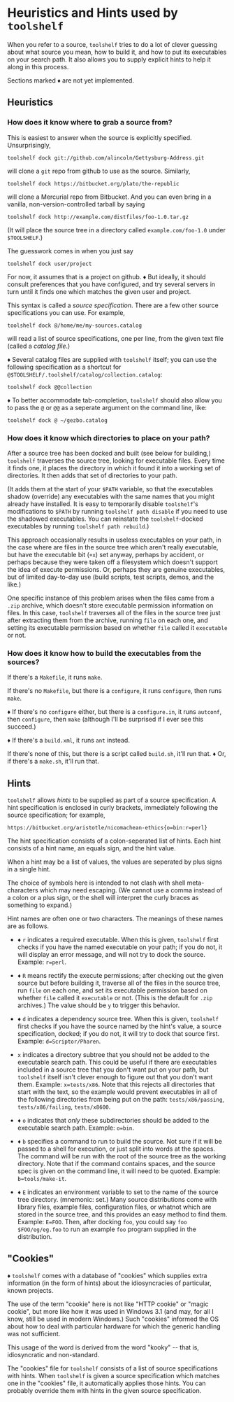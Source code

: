 Heuristics and Hints used by `toolshelf`
========================================

When you refer to a source, `toolshelf` tries to do a lot of clever guessing
about what source you mean, how to build it, and how to put its executables
on your search path.  It also allows you to supply explicit hints to help it
along in this process.

Sections marked ♦ are not yet implemented.

Heuristics
----------

### How does it know where to grab a source from? ###

This is easiest to answer when the source is explicitly specified.
Unsurprisingly,

    toolshelf dock git://github.com/alincoln/Gettysburg-Address.git

will clone a `git` repo from github to use as the source.  Similarly,

    toolshelf dock https://bitbucket.org/plato/the-republic

will clone a Mercurial repo from Bitbucket.  And you can even bring in a
vanilla, non-version-controlled tarball by saying

    toolshelf dock http://example.com/distfiles/foo-1.0.tar.gz

(It will place the source tree in a directory called `example.com/foo-1.0`
under `$TOOLSHELF`.)

The guesswork comes in when you just say

    toolshelf dock user/project

For now, it assumes that is a project on github.  ♦ But ideally, it should
consult preferences that you have configured, and try several servers in turn
until it finds one which matches the given user and project.

This syntax is called a _source specification_.  There are a few other source
specifications you can use.  For example,

    toolshelf dock @/home/me/my-sources.catalog

will read a list of source specifications, one per line, from the given text
file (called a _catalog file_.)

♦ Several catalog files are supplied with `toolshelf` itself; you can use
the following specification as a shortcut for
`@$TOOLSHELF/.toolshelf/catalog/collection.catalog`:

    toolshelf dock @@collection

♦ To better accommodate tab-completion, `toolshelf` should also allow you
to pass the `@` or `@@` as a seperate argument on the command line, like:

    toolshelf dock @ ~/gezbo.catalog

### How does it know which directories to place on your path? ###

After a source tree has been docked and built (see below for building,)
`toolshelf` traverses the source tree, looking for executable files.  Every
time it finds one, it places the directory in which it found it into a working
set of directories.  It then adds that set of directories to your path.

(It adds them at the start of your `$PATH` variable, so that the executables
shadow (override) any executables with the same names that you might already
have installed.  It is easy to temporarily disable `toolshelf`'s modifications
to `$PATH` by running `toolshelf path disable` if you need to use the shadowed
executables.  You can reinstate the `toolshelf`-docked executables by running
`toolshelf path rebuild`.)

This approach occasionally results in useless executables on your
path, in the case where are files in the source tree which aren't really
executable, but have the executable bit (`+x`) set anyway, perhaps by
accident, or perhaps because they were taken off a filesystem which doesn't
support the idea of execute permissions.  Or, perhaps they are genuine
executables, but of limited day-to-day use (build scripts, test scripts,
demos, and the like.)

One specific instance of this problem arises when the files came from a `.zip`
archive, which doesn't store executable permission information on files.  In
this case, `toolshelf` traverses all of the files in the source tree just after
extracting them from the archive, running `file` on each one, and setting its
executable permission based on whether `file` called it `executable` or not.

### How does it know how to build the executables from the sources? ###

If there's a `Makefile`, it runs `make`.

If there's no `Makefile`, but there is a `configure`, it runs `configure`,
then runs `make`.

♦ If there's no `configure` either, but there is a `configure.in`, it runs
`autconf`, then `configure`, then `make` (although I'll be surprised if I
ever see this succeed.)

♦ If there's a `build.xml`, it runs `ant` instead.

If there's none of this, but there is a script called `build.sh`, it'll run
that.  ♦ Or, if there's a `make.sh`, it'll run that.

Hints
-----

`toolshelf` allows _hints_ to be supplied as part of a source
specification.  A hint specification is enclosed in curly brackets,
immediately following the source specification; for example,

    https://bitbucket.org/aristotle/nicomachean-ethics{o=bin:r=perl}

The hint specification consists of a colon-seperated list of hints.
Each hint consists of a hint name, an equals sign, and the hint value.

When a hint may be a list of values, the values are seperated by plus
signs in a single hint.

The choice of symbols here is intended to not clash with shell meta-
characters which may need escaping.  (We cannot use a comma instead of
a colon or a plus sign, or the shell will interpret the curly braces
as something to expand.)

Hint names are often one or two characters.  The meanings of these names
are as follows.

* ♦ `r` indicates a required executable.  When this is given, `toolshelf`
  first checks if you have the named executable on your path; if you do not,
  it will display an error message, and will not try to dock the source.
  Example: `r=perl`.

* ♦ `R` means rectify the execute permissions; after checking out the given
  source but before building it, traverse all of the files in the source
  tree, run `file` on each one, and set its executable permission based on
  whether `file` called it `executable` or not.  (This is the default for
  `.zip` archives.)  The value should be `y` to trigger this behavior.

* ♦ `d` indicates a dependency source tree.  When this is given, `toolshelf`
  first checks if you have the source named by the hint's value, a source
  specification, docked; if you do not, it will try to dock that source first.
  Example: `d=Scriptor/Pharen`.

* `x` indicates a directory subtree that you should not be added to the
  executable search path.  This could be useful if there are executables
  included in a source tree that you don't want put on your path, but
  `toolshelf` itself isn't clever enough to figure out that you don't want
  them.  Example: `x=tests/x86`.  Note that this rejects all directories that
  start with the text, so the example would prevent executables in all of the
  following directories from being put on the path: `tests/x86/passing`,
  `tests/x86/failing`, `tests/x8600`.

* ♦ `o` indicates that *only* these subdirectories should be added to the
  executable search path.  Example: `o=bin`.

* ♦ `b` specifies a command to run to build the source.  Not sure if it will
  be passed to a shell for execution, or just split into words at the spaces.
  The command will be run with the root of the source tree as the working
  directory.  Note that if the command contains spaces, and the source spec
  is given on the command line, it will need to be quoted.
  Example: `b=tools/make-it`.

* ♦ `E` indicates an environment variable to set to the name of the source
  tree directory.  (mnemonic: set.)  Many source distributions come with
  library files, example files, configuration files, or whatnot which are
  stored in the source tree, and this provides an easy method to find them.
  Example: `E=FOO`.  Then, after docking `foo`, you could say
  `foo $FOO/eg/eg.foo` to run an example `foo` program supplied in the
  distribution.

"Cookies"
---------

♦ `toolshelf` comes with a database of "cookies" which supplies extra
information (in the form of hints) about the idiosyncracies of particular,
known projects.

The use of the term "cookie" here is not like "HTTP cookie" or "magic cookie",
but more like how it was used in Windows 3.1 (and may, for all I know, still
be used in modern Windows.)  Such "cookies" informed the OS about how to deal
with particular hardware for which the generic handling was not sufficient.

This usage of the word is derived from the word "kooky" -- that is,
idiosyncratic and non-standard.

The "cookies" file for `toolshelf` consists of a list of source specifications
with hints.  When `toolshelf` is given a source specification which matches
one in the "cookies" file, it automatically applies those hints.  You can
probably override them with hints in the given source specification.
